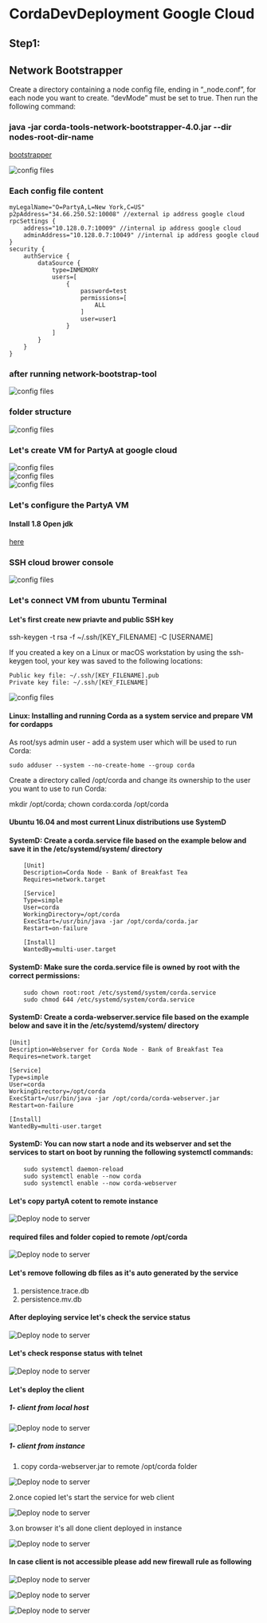 # CordaDevDeployment Google Cloud
## Step1:
## Network Bootstrapper
Create a directory containing a node config file, ending in “_node.conf”, for each node you want to create. “devMode” must be set to true. Then run the following command:

### java -jar corda-tools-network-bootstrapper-4.0.jar --dir nodes-root-dir-name
[bootstrapper](https://drive.google.com/file/d/15cYBkutOo23xZAJgmEQ_jLMIpxX_qYyP/view?usp=sharing)

![config files](https://i.ibb.co/wKvyKDX/Screenshot-from-2019-07-11-09-58-18.png)  

### Each config file content

```devMode=true
myLegalName="O=PartyA,L=New York,C=US"
p2pAddress="34.66.250.52:10008" //external ip address google cloud
rpcSettings {
    address="10.128.0.7:10009" //internal ip address google cloud
    adminAddress="10.128.0.7:10049" //internal ip address google cloud
}
security {
    authService {
        dataSource {
            type=INMEMORY
            users=[
                {
                    password=test
                    permissions=[
                        ALL
                    ]
                    user=user1
                }
            ]
        }
    }
}
```
### after running network-bootstrap-tool
![config files](https://i.ibb.co/4FYpQGh/Screenshot-from-2019-07-11-10-05-02.png)  


### folder structure
![config files](https://i.ibb.co/b2wWgM7/Screenshot-from-2019-07-11-10-08-21.png)  


### Let's create VM for PartyA at google cloud

![config files](https://i.ibb.co/HNsWJdg/Screenshot-from-2019-07-11-10-10-55.png)  
![config files](https://i.ibb.co/fFJmnbV/Screenshot-from-2019-07-11-10-11-02.png)  
![config files](https://i.ibb.co/wRgnMPp/Screenshot-from-2019-07-11-10-11-31.png)  


### Let's configure the PartyA VM
#### Install 1.8 Open jdk
[here](https://www.geofis.org/en/install/install-on-linux/install-openjdk-8-on-ubuntu-trusty/)


### SSH cloud brower console 
![config files](https://i.ibb.co/PYW9bnL/Screenshot-from-2019-07-11-10-23-48.png)  

### Let's connect VM from ubuntu Terminal

#### Let's first create new priavte and public SSH key
ssh-keygen -t rsa -f ~/.ssh/[KEY_FILENAME] -C [USERNAME]

If you created a key on a Linux or macOS workstation by using the ssh-keygen tool, your key was saved to the following locations:

    Public key file: ~/.ssh/[KEY_FILENAME].pub
    Private key file: ~/.ssh/[KEY_FILENAME]

![config files](https://i.ibb.co/PYW9bnL/Screenshot-from-2019-07-11-10-23-48.png)  
 
#### Linux: Installing and running Corda as a system service and prepare VM for cordapps 
As root/sys admin user - add a system user which will be used to run Corda:

    sudo adduser --system --no-create-home --group corda

Create a directory called /opt/corda and change its ownership to the user you want to use to run Corda:

mkdir /opt/corda; chown corda:corda /opt/corda

#### Ubuntu 16.04 and most current Linux distributions use SystemD



#### SystemD: Create a corda.service file based on the example below and save it in the /etc/systemd/system/ directory

        [Unit]
        Description=Corda Node - Bank of Breakfast Tea
        Requires=network.target

        [Service]
        Type=simple
        User=corda
        WorkingDirectory=/opt/corda
        ExecStart=/usr/bin/java -jar /opt/corda/corda.jar
        Restart=on-failure

        [Install]
        WantedBy=multi-user.target

#### SystemD: Make sure the corda.service file is owned by root with the correct permissions:

        sudo chown root:root /etc/systemd/system/corda.service
        sudo chmod 644 /etc/systemd/system/corda.service



#### SystemD: Create a corda-webserver.service file based on the example below and save it in the /etc/systemd/system/ directory

    [Unit]
    Description=Webserver for Corda Node - Bank of Breakfast Tea
    Requires=network.target

    [Service]
    Type=simple
    User=corda
    WorkingDirectory=/opt/corda
    ExecStart=/usr/bin/java -jar /opt/corda/corda-webserver.jar
    Restart=on-failure

    [Install]
    WantedBy=multi-user.target

#### SystemD: You can now start a node and its webserver and set the services to start on boot by running the following systemctl commands:

        sudo systemctl daemon-reload
        sudo systemctl enable --now corda
        sudo systemctl enable --now corda-webserver


#### Let's copy partyA cotent to remote instance 

![Deploy node to server](https://i.ibb.co/bmt0Fpj/Screenshot-from-2019-07-11-11-04-35.png)


#### required files and folder copied to remote /opt/corda
![Deploy node to server](https://i.ibb.co/YR92fcj/Screenshot-from-2019-07-11-11-08-01.png)

#### Let's remove following db files as it's auto generated by the service
 1. persistence.trace.db
 2. persistence.mv.db



#### After deploying service let's check the service status 
![Deploy node to server](https://i.ibb.co/jv1tqmG/Screenshot-from-2019-07-11-11-19-03.png)


#### Let's check response status with telnet 
![Deploy node to server](https://i.ibb.co/Wc90PLq/Screenshot-from-2019-07-11-11-21-28.png)

#### Let's deploy the client

##### 1- client from local host
![Deploy node to server](https://i.ibb.co/nCgznjN/Screenshot-from-2019-07-11-11-28-47.png)

##### 1- client from instance
1. copy corda-webserver.jar to remote /opt/corda folder

![Deploy node to server](https://i.ibb.co/mhY3d5j/Screenshot-from-2019-07-11-11-31-08.png)

2.once copied let's start the service for web client
  
![Deploy node to server](https://i.ibb.co/Tt3Lw2q/Screenshot-from-2019-07-11-11-40-45.png)


3.on browser it's all done client deployed in instance
  
![Deploy node to server](https://i.ibb.co/Rp4mJ2q/Screenshot-from-2019-07-11-11-42-40.png)

#### In case client is not accessible please add new firewall rule as following

![Deploy node to server](
https://i.ibb.co/rmyxyHZ/Screenshot-from-2019-07-11-11-47-40.png)

![Deploy node to server](
https://i.ibb.co/zhX61RM/Screenshot-from-2019-07-11-11-48-29.png)

![Deploy node to server](
https://i.ibb.co/swYYJmv/Screenshot-from-2019-07-11-11-48-32.png)







